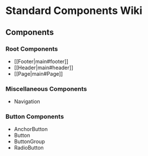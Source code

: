 # Standard Components Wiki

## Components

### Root Components

-   [[Footer|main#footer]]
-   [[Header|main#header]]
-   [[Page|main#Page]]

### Miscellaneous Components

-   Navigation

### Button Components

-   AnchorButton
-   Button
-   ButtonGroup
-   RadioButton
